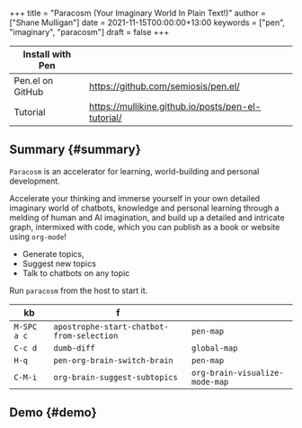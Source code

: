 +++
title = "Paracosm (Your Imaginary World In Plain Text!)"
author = ["Shane Mulligan"]
date = 2021-11-15T00:00:00+13:00
keywords = ["pen", "imaginary", "paracosm"]
draft = false
+++

| Install with Pen |                                                      |
|------------------|------------------------------------------------------|
| Pen.el on GitHub | <https://github.com/semiosis/pen.el/>                |
| Tutorial         | <https://mullikine.github.io/posts/pen-el-tutorial/> |


## Summary {#summary}

`Paracosm` is an accelerator for learning, world-building and personal development.

Accelerate your thinking and immerse yourself
in your own detailed imaginary world of
chatbots, knowledge and personal learning
through a melding of human and AI imagination,
and build up a detailed and intricate graph,
intermixed with code, which you can publish as
a book or website using `org-mode`!

-   Generate topics,
-   Suggest new topics
-   Talk to chatbots on any topic

Run `paracosm` from the host to start it.

| kb          | f                                         |                                |
|-------------|-------------------------------------------|--------------------------------|
| `M-SPC a c` | `apostrophe-start-chatbot-from-selection` | `pen-map`                      |
| `C-c d`     | `dumb-diff`                               | `global-map`                   |
| `H-q`       | `pen-org-brain-switch-brain`              | `pen-map`                      |
| `C-M-i`     | `org-brain-suggest-subtopics`             | `org-brain-visualize-mode-map` |


## Demo {#demo}

<!-- Play on asciinema.com -->
<!-- <a title="asciinema recording" href="https://asciinema.org/a/x24fZOuk3q5dELt6VxXP1ZK3h" target="_blank"><img alt="asciinema recording" src="https://asciinema.org/a/x24fZOuk3q5dELt6VxXP1ZK3h.svg" /></a> -->
<!-- Play on the blog -->
<script src="https://asciinema.org/a/x24fZOuk3q5dELt6VxXP1ZK3h.js" id="asciicast-x24fZOuk3q5dELt6VxXP1ZK3h" async></script>